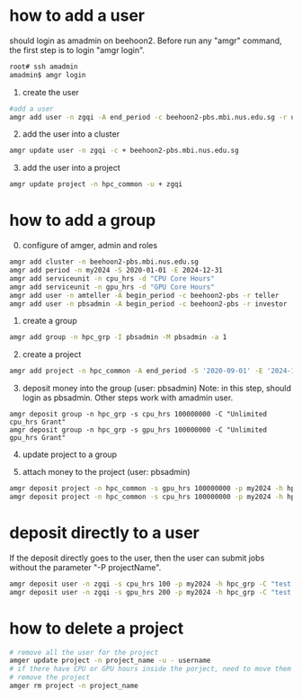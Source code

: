 
# how to add a user
should login as amadmin on beehoon2. Before run any "amgr" command, the first step is to login "amgr login".

```bash
root# ssh amadmin
amadmin$ amgr login
```
1. create the user
```bash
#add a user
amgr add user -n zgqi -A end_period -c beehoon2-pbs.mbi.nus.edu.sg -r user -h hpc_grp -a 1

```
2. add the user into a cluster
```bash
amgr update user -n zgqi -c + beehoon2-pbs.mbi.nus.edu.sg
```

3. add the user into a project
```bash
amgr update project -n hpc_common -u + zgqi
```

# how to add a group
0. configure of amger, admin and roles
```bash
amgr add cluster -n beehoon2-pbs.mbi.nus.edu.sg
amgr add period -n my2024 -S 2020-01-01 -E 2024-12-31
amgr add serviceunit -n cpu_hrs -d "CPU Core Hours"
amgr add serviceunit -n gpu_hrs -d "GPU Core Hours"
amgr add user -n amteller -A begin_period -c beehoon2-pbs -r teller
amgr add user -n pbsadmin -A begin_period -c beehoon2-pbs -r investor
```
1. create a group
```bash
amgr add group -n hpc_grp -I pbsadmin -M pbsadmin -a 1
```
2. create a project
```bash
amgr add project -n hpc_common -A end_period -S '2020-09-01' -E '2024-12-31' -c beehoon2-pbs.mbi.nus.edu.sg -u zgqi -u aldavis -h hpc_grp

```
3. deposit money into the group (user: pbsadmin)
Note: in this step, should login as pbsadmin. Other steps work with amadmin user.
```base
amgr deposit group -n hpc_grp -s cpu_hrs 100000000 -C "Unlimited cpu_hrs Grant"
amgr deposit group -n hpc_grp -s gpu_hrs 100000000 -C "Unlimited gpu_hrs Grant"
```
4. update project to a group

5. attach money to the project (user: pbsadmin)
```bash
amgr deposit project -n hpc_common -s gpu_hrs 100000000 -p my2024 -h hpc_grp -C "Unlimited gpu_hrs Project Grant"
amgr deposit project -n hpc_common -s cpu_hrs 100000000 -p my2024 -h hpc_grp -C "Unlimited cpu_hrs Project Grant"
```

# deposit directly to a user
If the deposit directly goes to the user, then the user can submit jobs without the parameter "-P projectName".
```bash
amgr deposit user -n zgqi -s cpu_hrs 100 -p my2024 -h hpc_grp -C "test gpu_hrs Project Grant"
amgr deposit user -n zgqi -s gpu_hrs 200 -p my2024 -h hpc_grp -C "test gpu_hrs Project Grant"
```


# how to delete a project
```bash
# remove all the user for the project
amger update project -n project_name -u - username
# if there have CPU or GPU hours inside the porject, need to move them out firstly
# remove the project
amger rm project -n project_name
```

